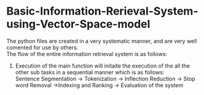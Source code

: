 # Basic-Information-Rerieval-System-using-Vector-Space-model
The python files are created in a very systematic manner, and are very well comented for use by others.   
The flow of the entire information retrieval system is as follows:  
1. Execution of the main function will initaite the execution of the all the other sub tasks in a sequential manner which is as follows:  
Sentence Segmentation -> Tokenization -> Inflection Reduction -> Stop word Removal ->Indexing and Ranking -> Evaluation of the system  
